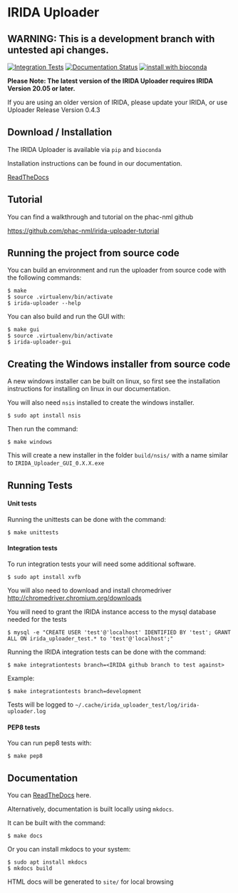 IRIDA Uploader
==============

## WARNING: This is a development branch with untested api changes.


[![Integration Tests](https://github.com/phac-nml/irida-uploader/workflows/Integration%20Tests/badge.svg?branch=development&event=schedule)](https://github.com/phac-nml/irida-uploader/actions?query=branch%3Adevelopment)
[![Documentation Status](https://readthedocs.org/projects/irida-uploader/badge/?version=stable)](https://irida-uploader.readthedocs.io/en/stable/?badge=stable)
[![install with bioconda](https://img.shields.io/badge/install%20with-bioconda-brightgreen.svg?style=flat)](http://bioconda.github.io/recipes/irida-uploader/README.html)

**Please Note: The latest version of the IRIDA Uploader requires IRIDA Version 20.05 or later.**

If you are using an older version of IRIDA, please update your IRIDA, or use Uploader Release Version 0.4.3

Download / Installation
--------------------

The IRIDA Uploader is available via `pip` and `bioconda`

Installation instructions can be found in our documentation.

[ReadTheDocs](https://irida-uploader.readthedocs.io/en/stable/)

Tutorial
--------

You can find a walkthrough and tutorial on the phac-nml github

https://github.com/phac-nml/irida-uploader-tutorial

Running the project from source code
--------------------------
You can build an environment and run the uploader from source code with the following commands:

    $ make
    $ source .virtualenv/bin/activate
    $ irida-uploader --help

You can also build and run the GUI with:

    $ make gui
    $ source .virtualenv/bin/activate
    $ irida-uploader-gui

Creating the Windows installer from source code
------------------------------

A new windows installer can be built on linux, so first see the installation instructions for installing on linux in our documentation.

You will also need `nsis` installed to create the windows installer.

    $ sudo apt install nsis

Then run the command:

    $ make windows
    
This will create a new installer in the folder `build/nsis/` with a name similar to `IRIDA_Uploader_GUI_0.X.X.exe`

Running Tests
-------------

#### Unit tests

Running the unittests can be done with the command:

    $ make unittests

#### Integration tests

To run integration tests your will need some additional software.

    $ sudo apt install xvfb

You will also need to download and install chromedriver http://chromedriver.chromium.org/downloads

You will need to grant the IRIDA instance access to the mysql database needed for the tests

    $ mysql -e "CREATE USER 'test'@'localhost' IDENTIFIED BY 'test'; GRANT ALL ON irida_uploader_test.* to 'test'@'localhost';"

Running the IRIDA integration tests can be done with the command:

    $ make integrationtests branch=<IRIDA github branch to test against>

Example:

    $ make integrationtests branch=development

Tests will be logged to `~/.cache/irida_uploader_test/log/irida-uploader.log`

#### PEP8 tests

You can run pep8 tests with:

    $ make pep8

Documentation
------------------------------
You can [ReadTheDocs](https://irida-uploader.readthedocs.io/en/stable/) here.

Alternatively, documentation is built locally using `mkdocs`. 

It can be built with the command:

    $ make docs

Or you can install mkdocs to your system:

    $ sudo apt install mkdocs
    $ mkdocs build

HTML docs will be generated to `site/` for local browsing
